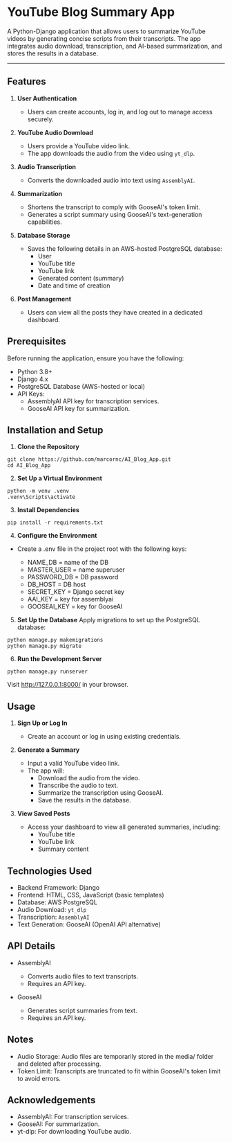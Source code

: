 # YouTube Blog Summary App

A Python-Django application that allows users to summarize YouTube videos by generating concise scripts from their transcripts. The app integrates audio download, transcription, and AI-based summarization, and stores the results in a database.

---

## Features

1. **User Authentication**
   - Users can create accounts, log in, and log out to manage access securely.

2. **YouTube Audio Download**
   - Users provide a YouTube video link.
   - The app downloads the audio from the video using `yt_dlp`.

3. **Audio Transcription**
   - Converts the downloaded audio into text using `AssemblyAI`.

4. **Summarization**
   - Shortens the transcript to comply with GooseAI's token limit.
   - Generates a script summary using GooseAI's text-generation capabilities.

5. **Database Storage**
   - Saves the following details in an AWS-hosted PostgreSQL database:
     - User
     - YouTube title
     - YouTube link
     - Generated content (summary)
     - Date and time of creation

6. **Post Management**
   - Users can view all the posts they have created in a dedicated dashboard.



## Prerequisites

Before running the application, ensure you have the following:

- Python 3.8+
- Django 4.x
- PostgreSQL Database (AWS-hosted or local)
- API Keys:
   - AssemblyAI API key for transcription services.
   - GooseAI API key for summarization.


## Installation and Setup

1. **Clone the Repository**
```
git clone https://github.com/marcornc/AI_Blog_App.git
cd AI_Blog_App
```

2. **Set Up a Virtual Environment**
```
python -m venv .venv
.venv\Scripts\activate
```

3. **Install Dependencies**
```
pip install -r requirements.txt
```

4. **Configure the Environment**
- Create a .env file in the project root with the following keys:

   - NAME_DB = name of the DB
   - MASTER_USER = name superuser 
   - PASSWORD_DB = DB password
   - DB_HOST = DB host
   - SECRET_KEY = Django secret key
   - AAI_KEY = key for assemblyai
   - GOOSEAI_KEY = key for GooseAI

5. **Set Up the Database**
Apply migrations to set up the PostgreSQL database:
```
python manage.py makemigrations
python manage.py migrate
```

6. **Run the Development Server**
```
python manage.py runserver
```

Visit http://127.0.0.1:8000/ in your browser.



## Usage

1. **Sign Up or Log In**
   - Create an account or log in using existing credentials.

2. **Generate a Summary**
   - Input a valid YouTube video link.
   - The app will:
     - Download the audio from the video.
      - Transcribe the audio to text.
      - Summarize the transcription using GooseAI.
      - Save the results in the database.
   
3. **View Saved Posts**
   - Access your dashboard to view all generated summaries, including:
     - YouTube title
      - YouTube link
      - Summary content



## Technologies Used

   - Backend Framework: Django
   - Frontend: HTML, CSS, JavaScript (basic templates)
   - Database: AWS PostgreSQL
   - Audio Download: `yt_dlp`
   - Transcription: `AssemblyAI`
   - Text Generation: GooseAI (OpenAI API alternative)



## API Details

- AssemblyAI
   - Converts audio files to text transcripts.
   - Requires an API key.

- GooseAI
   - Generates script summaries from text.
   - Requires an API key.



## Notes

- Audio Storage: Audio files are temporarily stored in the media/ folder and deleted after processing.
- Token Limit: Transcripts are truncated to fit within GooseAI's token limit to avoid errors.



## Acknowledgements

- AssemblyAI: For transcription services.
- GooseAI: For summarization.
- yt-dlp: For downloading YouTube audio.

